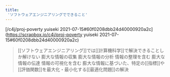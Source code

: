 ```yaml
---
title:
 'ソフトウェアエンジニアリングでできること'
---
```


[/c4j/proj-poverty yuiseki 2021-07-15#60f0208dbb24d40000920a2c](https://scrapbox.io/c4j/proj-poverty yuiseki 2021-07-15#60f0208dbb24d40000920a2c)
> 	[[ソフトウェアエンジニアリング]]では[[計算機科学]]で解決できることしか解けない
>  			膨大な情報の収集
>  			膨大な情報の分析
>  				情報の整理を含む
>  			膨大な情報の伝達
>  				情報の可視化を含む
>  			膨大な情報に基づいた、特定の[[指標]]や[[評価関数]]を最大化・最小化する[[最適化問題]]の解決
